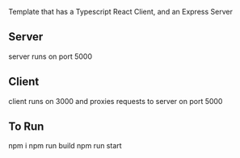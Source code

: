 Template that has a Typescript React Client, and an Express Server

## Server
server runs on port 5000

## Client
client runs on 3000 and proxies requests to server on port 5000

## To Run
npm i
npm run build
npm run start